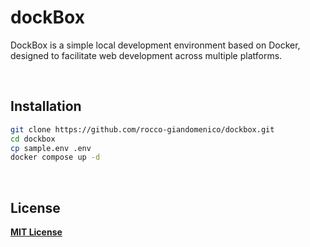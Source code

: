 # dockBox
DockBox is a simple local development environment based on Docker, designed to facilitate web development across multiple platforms.

&nbsp;

## Installation
```bash
git clone https://github.com/rocco-giandomenico/dockbox.git
cd dockbox
cp sample.env .env
docker compose up -d
```
&nbsp;

## License

**[MIT License](LICENSE.md)**
